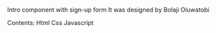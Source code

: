 Intro component with sign-up form
It was designed by Bolaji Oluwatobi 

Contents:
Html
Css
Javascript
